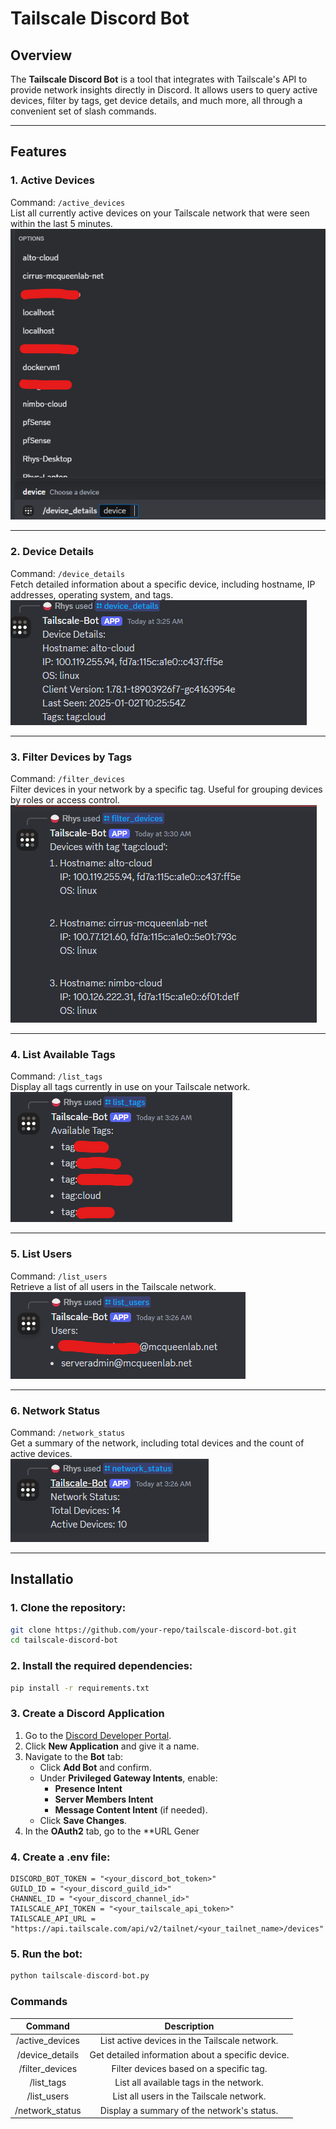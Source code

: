 # Tailscale Discord Bot

## Overview
The **Tailscale Discord Bot** is a tool that integrates with Tailscale's API to provide network insights directly in Discord. It allows users to query active devices, filter by tags, get device details, and much more, all through a convenient set of slash commands.

---

## Features

### 1. Active Devices
Command: `/active_devices`  
List all currently active devices on your Tailscale network that were seen within the last 5 minutes.  
![Active Devices](Misc/device_list.png)

---

### 2. Device Details
Command: `/device_details`  
Fetch detailed information about a specific device, including hostname, IP addresses, operating system, and tags.  
![Device Details](Misc/device_details.png)

---

### 3. Filter Devices by Tags
Command: `/filter_devices`  
Filter devices in your network by a specific tag. Useful for grouping devices by roles or access control.  
![Filter Devices](Misc/filter.png)

---

### 4. List Available Tags
Command: `/list_tags`  
Display all tags currently in use on your Tailscale network.  
![List Tags](Misc/tags.png)

---

### 5. List Users
Command: `/list_users`  
Retrieve a list of all users in the Tailscale network.  
![List Users](Misc/users.png)

---

### 6. Network Status
Command: `/network_status`  
Get a summary of the network, including total devices and the count of active devices.  
![Network Status](Misc/network_status.png)

---

## Installatio
### 1. Clone the repository:
   ```bash
   git clone https://github.com/your-repo/tailscale-discord-bot.git
   cd tailscale-discord-bot
   ```

### 2. Install the required dependencies:
```bash
pip install -r requirements.txt
```
### 3. Create a Discord Application

1. Go to the [Discord Developer Portal](https://discord.com/developers/applications).
2. Click **New Application** and give it a name.
3. Navigate to the **Bot** tab:
   - Click **Add Bot** and confirm.
   - Under **Privileged Gateway Intents**, enable:
     - **Presence Intent**
     - **Server Members Intent**
     - **Message Content Intent** (if needed).
   - Click **Save Changes**.
4. In the **OAuth2** tab, go to the **URL Gener


### 4. Create a .env file:
```
DISCORD_BOT_TOKEN = "<your_discord_bot_token>"
GUILD_ID = "<your_discord_guild_id>"
CHANNEL_ID = "<your_discord_channel_id>"
TAILSCALE_API_TOKEN = "<your_tailscale_api_token>"
TAILSCALE_API_URL = "https://api.tailscale.com/api/v2/tailnet/<your_tailnet_name>/devices"
```
### 5. Run the bot:
```python
python tailscale-discord-bot.py
```

### Commands
|     Command     |                    Description                    |
|:---------------:|:-------------------------------------------------:|
| /active_devices | List active devices in the Tailscale network.     |
| /device_details | Get detailed information about a specific device. |
| /filter_devices | Filter devices based on a specific tag.           |
| /list_tags      | List all available tags in the network.           |
| /list_users     | List all users in the Tailscale network.          |
| /network_status | Display a summary of the network's status.        |